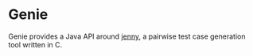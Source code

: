 

# Genie

Genie provides a Java API around [jenny](http://burtleburtle.net/bob/math/jenny.html), a pairwise test case generation tool written in C. 
